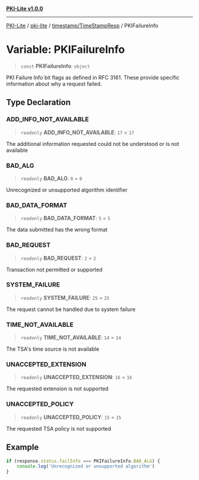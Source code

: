 [**PKI-Lite v1.0.0**](../../../../README.md)

---

[PKI-Lite](../../../../README.md) / [pki-lite](../../../README.md) / [timestamp/TimeStampResp](../README.md) / PKIFailureInfo

# Variable: PKIFailureInfo

> `const` **PKIFailureInfo**: `object`

PKI Failure Info bit flags as defined in RFC 3161.
These provide specific information about why a request failed.

## Type Declaration

### ADD_INFO_NOT_AVAILABLE

> `readonly` **ADD_INFO_NOT_AVAILABLE**: `17` = `17`

The additional information requested could not be understood or is not available

### BAD_ALG

> `readonly` **BAD_ALG**: `0` = `0`

Unrecognized or unsupported algorithm identifier

### BAD_DATA_FORMAT

> `readonly` **BAD_DATA_FORMAT**: `5` = `5`

The data submitted has the wrong format

### BAD_REQUEST

> `readonly` **BAD_REQUEST**: `2` = `2`

Transaction not permitted or supported

### SYSTEM_FAILURE

> `readonly` **SYSTEM_FAILURE**: `25` = `25`

The request cannot be handled due to system failure

### TIME_NOT_AVAILABLE

> `readonly` **TIME_NOT_AVAILABLE**: `14` = `14`

The TSA's time source is not available

### UNACCEPTED_EXTENSION

> `readonly` **UNACCEPTED_EXTENSION**: `16` = `16`

The requested extension is not supported

### UNACCEPTED_POLICY

> `readonly` **UNACCEPTED_POLICY**: `15` = `15`

The requested TSA policy is not supported

## Example

```typescript
if (response.status.failInfo === PKIFailureInfo.BAD_ALG) {
    console.log('Unrecognized or unsupported algorithm')
}
```
